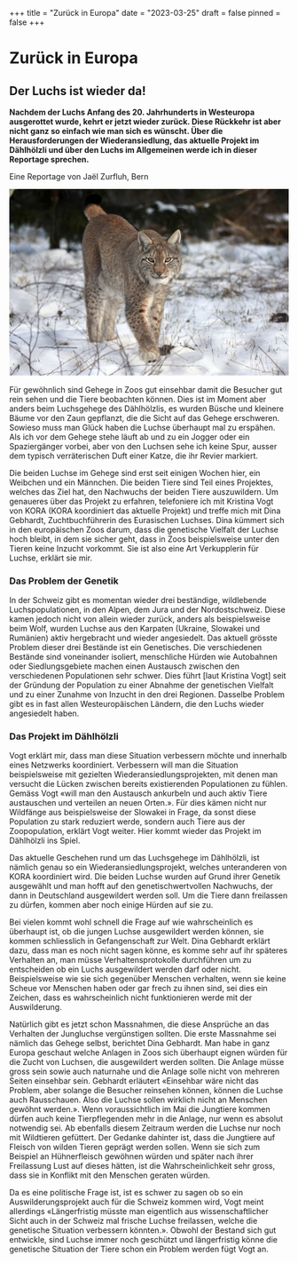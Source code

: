 +++
title = "Zurück in Europa"
date = "2023-03-25"
draft = false
pinned = false
+++
# Zurück in Europa

## Der Luchs ist wieder da!

**Nachdem der Luchs Anfang des 20. Jahrhunderts in Westeuropa ausgerottet wurde, kehrt er jetzt wieder zurück. Diese Rückkehr ist aber nicht ganz so einfach wie man sich es wünscht. Über die Herausforderungen der Wiederansiedlung, das aktuelle Projekt im Dählhölzli und über den Luchs im Allgemeinen werde ich in dieser Reportage sprechen.**

Eine Reportage von Jaël Zurfluh, Bern

![](lynx-79_1280.jpg "Luchs im Schnee @Artur Pawlak")

Für gewöhnlich sind Gehege in Zoos gut einsehbar damit die Besucher gut rein sehen und die Tiere beobachten können. Dies ist im Moment aber anders beim Luchsgehege des Dählhölzlis, es wurden Büsche und kleinere Bäume vor den Zaun gepflanzt, die die Sicht auf das Gehege erschweren. Sowieso muss man Glück haben die Luchse überhaupt mal zu erspähen. Als ich vor dem Gehege stehe läuft ab und zu ein Jogger oder ein Spaziergänger vorbei, aber von den Luchsen sehe ich keine Spur, ausser dem typisch verräterischen Duft einer Katze, die ihr Revier markiert.

Die beiden Luchse im Gehege sind erst seit einigen Wochen hier, ein Weibchen und ein Männchen. Die beiden Tiere sind Teil eines Projektes, welches das Ziel hat, den Nachwuchs der beiden Tiere auszuwildern. Um genaueres über das Projekt zu erfahren, telefoniere ich mit Kristina Vogt von KORA (KORA koordiniert das aktuelle Projekt) und treffe mich mit Dina Gebhardt, Zuchtbuchführerin des Eurasischen Luchses. Dina kümmert sich in den europäischen Zoos darum, dass die genetische Vielfalt der Luchse hoch bleibt, in dem sie sicher geht, dass in Zoos beispielsweise unter den Tieren keine Inzucht vorkommt. Sie ist also eine Art Verkupplerin für Luchse, erklärt sie mir.

### Das Problem der Genetik

In der Schweiz gibt es momentan wieder drei beständige, wildlebende Luchspopulationen, in den Alpen, dem Jura und der Nordostschweiz. Diese kamen jedoch nicht von allein wieder zurück, anders als beispielsweise beim Wolf, wurden Luchse aus den Karpaten (Ukraine, Slowakei und Rumänien) aktiv hergebracht und wieder angesiedelt. Das aktuell grösste Problem dieser drei Bestände ist ein Genetisches. Die verschiedenen Bestände sind voneinander isoliert, menschliche Hürden wie Autobahnen oder Siedlungsgebiete machen einen Austausch zwischen den verschiedenen Populationen sehr schwer. Dies führt \[laut Kristina Vogt] seit der Gründung der Population zu einer Abnahme der genetischen Vielfalt und zu einer Zunahme von Inzucht in den drei Regionen. Dasselbe Problem gibt es in fast allen Westeuropäischen Ländern, die den Luchs wieder angesiedelt haben.

### Das Projekt im Dählhölzli

Vogt erklärt mir, dass man diese Situation verbessern möchte und innerhalb eines Netzwerks koordiniert. Verbessern will man die Situation beispielsweise mit gezielten Wiederansiedlungsprojekten, mit denen man versucht die Lücken zwischen bereits existierenden Populationen zu fühlen. Gemäss Vogt «will man den Austausch ankurbeln und auch aktiv Tiere austauschen und verteilen an neuen Orten.». Für dies kämen nicht nur Wildfänge aus beispielsweise der Slowakei in Frage, da sonst diese Population zu stark reduziert werde, sondern auch Tiere aus der Zoopopulation, erklärt Vogt weiter. Hier kommt wieder das Projekt im Dählhölzli ins Spiel.

Das aktuelle Geschehen rund um das Luchsgehege im Dählhölzli, ist nämlich genau so ein Wiederansiedlungsprojekt, welches unteranderen von KORA koordiniert wird. Die beiden Luchse wurden auf Grund ihrer Genetik ausgewählt und man hofft auf den genetischwertvollen Nachwuchs, der dann in Deutschland ausgewildert werden soll. Um die Tiere dann freilassen zu dürfen, kommen aber noch einige Hürden auf sie zu.

Bei vielen kommt wohl schnell die Frage auf wie wahrscheinlich es überhaupt ist, ob die jungen Luchse ausgewildert werden können, sie kommen schliesslich in Gefangenschaft zur Welt. Dina Gebhardt erklärt dazu, dass man es noch nicht sagen könne, es komme sehr auf ihr späteres Verhalten an, man müsse Verhaltensprotokolle durchführen um zu entscheiden ob ein Luchs ausgewildert werden darf oder nicht. Beispielsweise wie sie sich gegenüber Menschen verhalten, wenn sie keine Scheue vor Menschen haben oder gar frech zu ihnen sind, sei dies ein Zeichen, dass es wahrscheinlich nicht funktionieren werde mit der Auswilderung.

Natürlich gibt es jetzt schon Massnahmen, die diese Ansprüche an das Verhalten der Jungluchse vergünstigen sollten. Die erste Massnahme sei nämlich das Gehege selbst, berichtet Dina Gebhardt. Man habe in ganz Europa geschaut welche Anlagen in Zoos sich überhaupt eignen würden für die Zucht von Luchsen, die ausgewildert werden sollten. Die Anlage müsse gross sein sowie auch naturnahe und die Anlage solle nicht von mehreren Seiten einsehbar sein. Gebhardt erläutert «Einsehbar wäre nicht das Problem, aber solange die Besucher reinsehen können, können die Luchse auch Rausschauen. Also die Luchse sollen wirklich nicht an Menschen gewöhnt werden.». Wenn voraussichtlich im Mai die Jungtiere kommen dürfen auch keine Tierpflegenden mehr in die Anlage, nur wenn es absolut notwendig sei. Ab ebenfalls diesem Zeitraum werden die Luchse nur noch mit Wildtieren gefüttert. Der Gedanke dahinter ist, dass die Jungtiere auf Fleisch von wilden Tieren geprägt werden sollen. Wenn sie sich zum Beispiel an Hühnerfleisch gewöhnen würden und später nach ihrer Freilassung Lust auf dieses hätten, ist die Wahrscheinlichkeit sehr gross, dass sie in Konflikt mit den Menschen geraten würden.

Da es eine politische Frage ist, ist es schwer zu sagen ob so ein Auswilderungsprojekt auch für die Schweiz kommen wird, Vogt meint allerdings «Längerfristig müsste man eigentlich aus wissenschaftlicher Sicht auch in der Schweiz mal frische Luchse freilassen, welche die genetische Situation verbessern könnten.». Obwohl der Bestand sich gut entwickle, sind Luchse immer noch geschützt und längerfristig könne die genetische Situation der Tiere schon ein Problem werden fügt Vogt an.